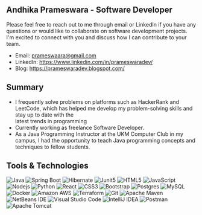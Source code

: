 

## Andhika Prameswara - Software Developer
Please feel free to reach out to me through email or LinkedIn if you have any questions or would like to collaborate on software development projects. I'm excited to connect with you and discuss how I can contribute to your team.
- Email: prameswaara@gmail.com
- LinkedIn: https://www.linkedin.com/in/prameswaradev/
- Blog: https://prameswaradev.blogspot.com/

## Summary
- I frequently solve problems on platforms such as HackerRank and LeetCode, which has helped me develop my problem-solving skills and stay up to date with the 	 
  latest trends in programming
- Currently working as freelance Software Developer.
- As a Java Programming Instructor at the UKM Computer Club in my campus, I had the opportunity to teach Java programming concepts and techniques to fellow 
  students.

## Tools & Technologies
![Java](https://img.shields.io/badge/java-black.svg?style=for-the-badge&logo=openjdk&logoColor=white)
![Spring Boot](https://img.shields.io/badge/-springboot-black?style=for-the-badge&logo=springboot)
![Hibernate](https://img.shields.io/badge/-hibernate-black?style=for-the-badge&logo=hibernate)
![Junit5](https://img.shields.io/badge/-junit5-black?style=for-the-badge&logo=junit5)
![HTML5](https://img.shields.io/badge/-HTML5-black?style=for-the-badge&logo=html5&logoColor=white)
![JavaScript](https://img.shields.io/badge/-JavaScript-black?style=for-the-badge&logo=javascript)
![Nodejs](https://img.shields.io/badge/-Nodejs-black?style=for-the-badge&logo=Node.js)
![Python](https://img.shields.io/badge/-Python-black?style=for-the-badge&logo=Python)
![React](https://img.shields.io/badge/-React-black?style=for-the-badge&logo=react)
![CSS3](https://img.shields.io/badge/-CSS3-black?style=for-the-badge&logo=css3)
![Bootstrap](https://img.shields.io/badge/-Bootstrap-black?style=for-the-badge&logo=bootstrap)
![Postgres](https://img.shields.io/badge/postgres-black.svg?style=for-the-badge&logo=postgresql&logoColor=white)
![MySQL](https://img.shields.io/badge/-MySQL-black?style=for-the-badge&logo=mysql)
![Docker](https://img.shields.io/badge/-Docker-black?style=for-the-badge&logo=docker)
![Amazon AWS](https://img.shields.io/badge/Amazon%20AWS-black?style=for-the-badge&logo=amazon-aws)
![Terraform](https://img.shields.io/badge/-terraform-black?style=for-the-badge&logo=terraform)
![Git](https://img.shields.io/badge/-Git-black?style=for-the-badge&logo=git)
![Apache Maven](https://img.shields.io/badge/-apachemaven-black?style=for-the-badge&logo=apachemaven)
![NetBeans IDE](https://img.shields.io/badge/NetBeansIDE-black.svg?style=for-the-badge&logo=apache-netbeans-ide&logoColor=white)
![Visual Studio Code](https://img.shields.io/badge/-visualstudiocode-black?style=for-the-badge&logo=visualstudiocode)
![IntelliJ IDEA](https://img.shields.io/badge/-intellijidea-black?style=for-the-badge&logo=intellijidea)
![Postman](https://img.shields.io/badge/-postman-black?style=for-the-badge&logo=postman)
![Apache Tomcat](https://img.shields.io/badge/-apachetomcat-black?style=for-the-badge&logo=apachetomcat)


